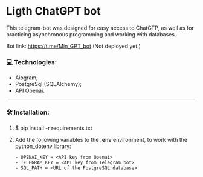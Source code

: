 # Ligth ChatGPT bot
This telegram-bot was designed for easy access to ChatGTP, as well as for practicing asynchronous programming and working with databases.

Bot link: https://t.me/Min_GPT_bot (Not deployed yet.)

### :computer: Technologies:
- Aiogram;
- PostgreSql (SQLAlchemy);
- API Openai.
---





### :hammer_and_wrench: Installation:
1. $ pip install -r requirements.txt
2. Add the following variables to the **.env** environment, to work with the python_dotenv library:
  
       - OPENAI_KEY = <API key from Openai>
       - TELEGRAM_KEY = <API key from Telegram bot>
       - SQL_PATH = <URL of the PostgreSQL database>  
